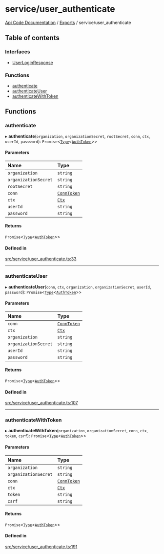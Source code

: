 # service/user\_authenticate
 
[Api Code Documentation](../README.md) / [Exports](../modules.md) / service/user\_authenticate

## Table of contents

### Interfaces

- [UserLoginResponse](../interfaces/service_user_authenticate.UserLoginResponse.md)

### Functions

- [authenticate](service_user_authenticate.md#authenticate)
- [authenticateUser](service_user_authenticate.md#authenticateuser)
- [authenticateWithToken](service_user_authenticate.md#authenticatewithtoken)

## Functions

### authenticate

▸ **authenticate**(`organization`, `organizationSecret`, `rootSecret`, `conn`, `ctx`, `userId`, `password`): `Promise`<[`Type`](result.md#type)<[`AuthToken`](../interfaces/service_domain_organization_auth_token.AuthToken.md)\>\>

#### Parameters

| Name | Type |
| :------ | :------ |
| `organization` | `string` |
| `organizationSecret` | `string` |
| `rootSecret` | `string` |
| `conn` | [`ConnToken`](service_conn.md#conntoken) |
| `ctx` | [`Ctx`](../interfaces/lib_ctx.Ctx.md) |
| `userId` | `string` |
| `password` | `string` |

#### Returns

`Promise`<[`Type`](result.md#type)<[`AuthToken`](../interfaces/service_domain_organization_auth_token.AuthToken.md)\>\>

#### Defined in

[src/service/user_authenticate.ts:33](https://github.com/openkfw/TruBudget/blob/aca360d/api/src/service/user_authenticate.ts#L33)

___

### authenticateUser

▸ **authenticateUser**(`conn`, `ctx`, `organization`, `organizationSecret`, `userId`, `password`): `Promise`<[`Type`](result.md#type)<[`AuthToken`](../interfaces/service_domain_organization_auth_token.AuthToken.md)\>\>

#### Parameters

| Name | Type |
| :------ | :------ |
| `conn` | [`ConnToken`](service_conn.md#conntoken) |
| `ctx` | [`Ctx`](../interfaces/lib_ctx.Ctx.md) |
| `organization` | `string` |
| `organizationSecret` | `string` |
| `userId` | `string` |
| `password` | `string` |

#### Returns

`Promise`<[`Type`](result.md#type)<[`AuthToken`](../interfaces/service_domain_organization_auth_token.AuthToken.md)\>\>

#### Defined in

[src/service/user_authenticate.ts:107](https://github.com/openkfw/TruBudget/blob/aca360d/api/src/service/user_authenticate.ts#L107)

___

### authenticateWithToken

▸ **authenticateWithToken**(`organization`, `organizationSecret`, `conn`, `ctx`, `token`, `csrf`): `Promise`<[`Type`](result.md#type)<[`AuthToken`](../interfaces/service_domain_organization_auth_token.AuthToken.md)\>\>

#### Parameters

| Name | Type |
| :------ | :------ |
| `organization` | `string` |
| `organizationSecret` | `string` |
| `conn` | [`ConnToken`](service_conn.md#conntoken) |
| `ctx` | [`Ctx`](../interfaces/lib_ctx.Ctx.md) |
| `token` | `string` |
| `csrf` | `string` |

#### Returns

`Promise`<[`Type`](result.md#type)<[`AuthToken`](../interfaces/service_domain_organization_auth_token.AuthToken.md)\>\>

#### Defined in

[src/service/user_authenticate.ts:191](https://github.com/openkfw/TruBudget/blob/aca360d/api/src/service/user_authenticate.ts#L191)

